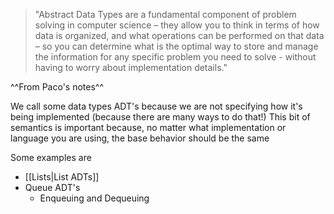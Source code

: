 > "Abstract Data Types are a fundamental component of problem solving in computer science – they allow you to think in terms of how data is organized, and what operations can be performed on that data – so you can determine what is the optimal way to store and manage the information for any specific problem you need to solve - without having to worry about implementation details."

^^From Paco's notes^^

We call some data types ADT's because we are not specifying how it's being implemented (because there are many ways to do that!)
This bit of semantics is important because, no matter what implementation or language you are using, the base behavior should be the same

Some examples are
- [[Lists|List ADTs]]
- Queue ADT's
	- Enqueuing and Dequeuing